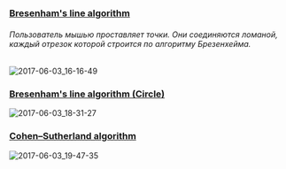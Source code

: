 ### [Bresenham's line algorithm](https://ru.wikipedia.org/wiki/%D0%90%D0%BB%D0%B3%D0%BE%D1%80%D0%B8%D1%82%D0%BC_%D0%91%D1%80%D0%B5%D0%B7%D0%B5%D0%BD%D1%85%D1%8D%D0%BC%D0%B0)
###### Пользователь мышью проставляет точки. Они соединяются ломаной, каждый отрезок которой строится по алгоритму Брезенхейма.
![2017-06-03_16-16-49](https://cloud.githubusercontent.com/assets/29162621/26754429/6ac3f810-4883-11e7-8abf-c456bd143cbb.png)

### [Bresenham's line algorithm (Circle)](https://ru.wikipedia.org/wiki/%D0%90%D0%BB%D0%B3%D0%BE%D1%80%D0%B8%D1%82%D0%BC_%D0%91%D1%80%D0%B5%D0%B7%D0%B5%D0%BD%D1%85%D1%8D%D0%BC%D0%B0)
![2017-06-03_18-31-27](https://cloud.githubusercontent.com/assets/29162621/26754946/ab3be458-488c-11e7-8905-9ab18e19b0a7.png)

### [Cohen–Sutherland algorithm](https://ru.wikipedia.org/wiki/%D0%90%D0%BB%D0%B3%D0%BE%D1%80%D0%B8%D1%82%D0%BC_%D0%9A%D0%BE%D1%8D%D0%BD%D0%B0_%E2%80%94_%D0%A1%D0%B0%D0%B7%D0%B5%D1%80%D0%BB%D0%B5%D0%BD%D0%B4%D0%B0)
![2017-06-03_19-47-35](https://cloud.githubusercontent.com/assets/29162621/26755478/b1be5414-4896-11e7-9ac8-5e09e69c4aac.png)
